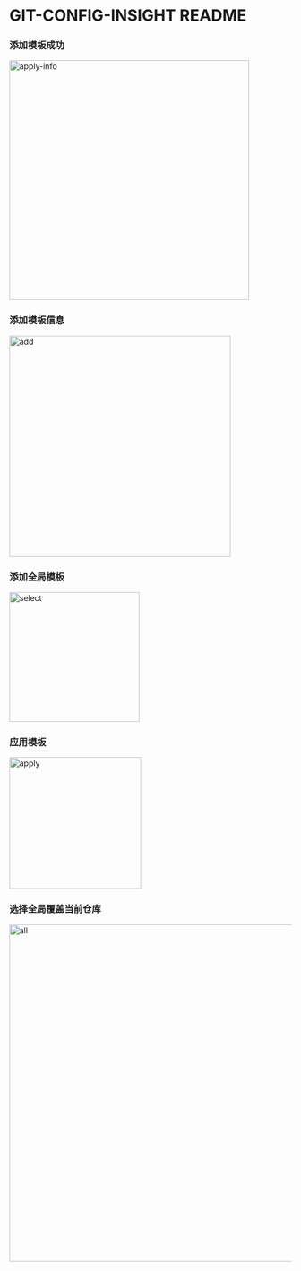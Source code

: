 # GIT-CONFIG-INSIGHT README

### 添加模板成功

<img width="428" alt="apply-info" src="https://github.com/luoluobing/git-config-insight/assets/62934849/a6ce8022-c909-436a-aced-3cb288bfcb10">


### 添加模板信息

<img width="395" alt="add" src="https://github.com/luoluobing/git-config-insight/assets/62934849/7040481f-50ea-4ede-90fa-9894bc99efa0">

### 添加全局模板

<img width="232" alt="select" src="https://github.com/luoluobing/git-config-insight/assets/62934849/f95ed518-6cef-4d8f-892e-6c6903f68d52">



### 应用模板 

<img width="235" alt="apply" src="https://github.com/luoluobing/git-config-insight/assets/62934849/b9bae6a6-3403-422b-8dfd-8826e3221f31">

### 选择全局覆盖当前仓库

<img width="602" alt="all" src="https://github.com/luoluobing/git-config-insight/assets/62934849/e95e73d8-3a9b-4616-882e-4c2afb9a01df">
